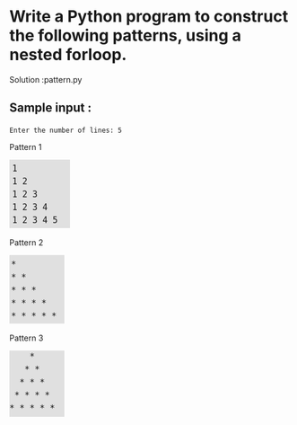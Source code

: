 # Write a Python program to construct the following patterns, using a nested forloop.

Solution :pattern.py

##  Sample input :
`Enter the number of lines: 5`

Pattern 1

![pattern 1](pattern1.png)


Pattern 2

![pattern 2](pattern2.png)


Pattern 3

![pattern 3](pattern3.png)
